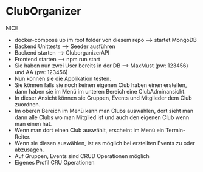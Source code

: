 # ClubOrganizer
NICE

- docker-compose up im root folder von diesem repo --> startet MongoDB
- Backend Unittests --> Seeder ausführen
- Backend starten --> CluborganizerAPI
- Frontend starten --> npm run start
- Sie haben nun zwei User bereits in der DB --> MaxMust (pw: 123456) und AA (pw: 123456)
- Nun können sie die Applikation testen. 
- Sie können falls sie noch keinen eigenen Club haben einen erstellen, dann haben sie im Menü im unteren Bereich eine ClubAdminansicht.
- In dieser Ansicht können sie Gruppen, Events und Mitglieder dem Club zuordnen.
- Im oberen Bereich im Menü kann man Clubs auswählen, dort sieht man dann alle Clubs wo man Mitglied ist und auch den eigenen Club wenn man einen hat. 
- Wenn man dort einen Club auswählt, erscheint im Menü ein Termin-Reiter. 
- Wenn sie diesen auswählen, ist es möglich bei erstellten Events zu oder abzusagen. 
- Auf Gruppen, Events sind CRUD Operationen möglich
- Eigenes Profil CRU Operationen

